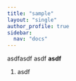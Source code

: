 ```yaml
---
title: "sample"
layout: "single"
author_profile: true
sidebar:
  nav: "docs"
---
```


asdfasdf
asdf
**asdf**
1. asdf
